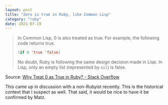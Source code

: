 ```yaml
---
layout: post
title: "Zero is true in Ruby, like Common Lisp"
category: "ruby"
date: 2021-07-19
---
```


> In Common Lisp, 0 is also treated as true. For example, the following code returns true.
>
> ```lisp
> (if 0 'true 'false)
> ```
>
> No doubt, Ruby is following the same design decision made in Lisp. In Lisp, only an empty list (represented by `nil`) is false.

Source: [Why Treat 0 as True in Ruby? - Stack Overflow](https://stackoverflow.com/questions/10387515/why-treat-0-as-true-in-ruby)

This came up in discussion with a non-Rubyist recently.  This is the historical context that I suspect as well.  That said, it would be nice to have it be confirmed by Matz.
